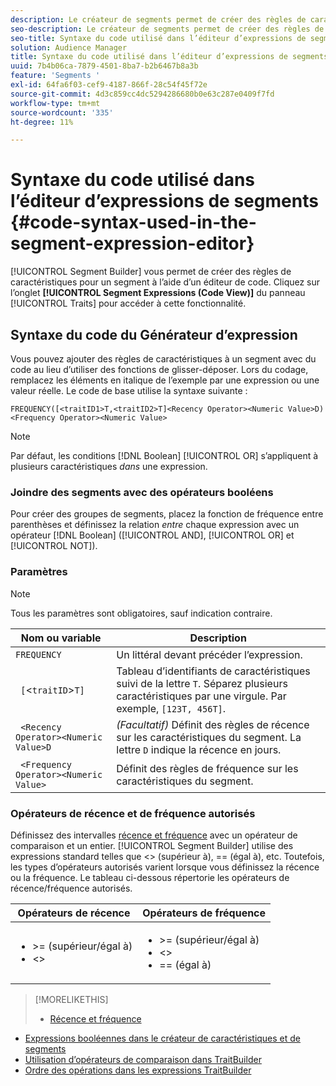 ```yaml
---
description: Le créateur de segments permet de créer des règles de caractéristiques pour un segment à l’aide d’un éditeur de code. Cliquez sur l’onglet Expressions de segment (affichage du code) du panneau Caractéristiques pour accéder à cette fonction.
seo-description: Le créateur de segments permet de créer des règles de caractéristiques pour un segment à l’aide d’un éditeur de code. Cliquez sur l’onglet Expressions de segment (affichage du code) du panneau Caractéristiques pour accéder à cette fonction.
seo-title: Syntaxe du code utilisé dans l’éditeur d’expressions de segments
solution: Audience Manager
title: Syntaxe du code utilisé dans l’éditeur d’expressions de segments
uuid: 7b4b06ca-7879-4501-8ba7-b2b6467b8a3b
feature: 'Segments '
exl-id: 64fa6f03-cef9-4187-866f-28c54f45f72e
source-git-commit: 4d3c859cc4dc5294286680b0e63c287e0409f7fd
workflow-type: tm+mt
source-wordcount: '335'
ht-degree: 11%

---
```


# Syntaxe du code utilisé dans l’éditeur d’expressions de segments {#code-syntax-used-in-the-segment-expression-editor}

[!UICONTROL Segment Builder] vous permet de créer des règles de caractéristiques pour un segment à l’aide d’un éditeur de code. Cliquez sur l’onglet **[!UICONTROL Segment Expressions (Code View)]** du panneau [!UICONTROL Traits] pour accéder à cette fonctionnalité.

## Syntaxe du code du Générateur d’expression

Vous pouvez ajouter des règles de caractéristiques à un segment avec du code au lieu d’utiliser des fonctions de glisser-déposer. Lors du codage, remplacez les éléments en italique de l’exemple par une expression ou une valeur réelle. Le code de base utilise la syntaxe suivante :

```
FREQUENCY([<traitID1>T,<traitID2>T]<Recency Operator><Numeric Value>D)
<Frequency Operator><Numeric Value>
```

>[!NOTE]
>
>Par défaut, les conditions [!DNL Boolean] [!UICONTROL OR] s’appliquent à plusieurs caractéristiques *dans* une expression.

### Joindre des segments avec des opérateurs booléens

Pour créer des groupes de segments, placez la fonction de fréquence entre parenthèses et définissez la relation *entre* chaque expression avec un opérateur [!DNL Boolean] ([!UICONTROL AND], [!UICONTROL OR] et [!UICONTROL NOT]).

### Paramètres

>[!NOTE]
>
>Tous les paramètres sont obligatoires, sauf indication contraire.

| Nom ou variable | Description |
|---|---|
| `FREQUENCY` | Un littéral devant précéder l’expression. |
| ` [`&lt;`traitID`>`T]` | Tableau d’identifiants de caractéristiques suivi de la lettre `T`. Séparez plusieurs caractéristiques par une virgule. Par exemple, `[123T, 456T]`. |
| ` <Recency Operator><Numeric Value>D` | *(Facultatif)* Définit des règles de récence sur les caractéristiques du segment. La lettre `D` indique la récence en jours. |
| ` <Frequency Operator><Numeric Value>` | Définit des règles de fréquence sur les caractéristiques du segment. |

### Opérateurs de récence et de fréquence autorisés

Définissez des intervalles [récence et fréquence](../../features/segments/recency-and-frequency.md) avec un opérateur de comparaison et un entier. [!UICONTROL Segment Builder] utilise des expressions standard telles que  &lt;> (supérieur à), == (égal à), etc. Toutefois, les types d’opérateurs autorisés varient lorsque vous définissez la récence ou la fréquence. Le tableau ci-dessous répertorie les opérateurs de récence/fréquence autorisés.

<table id="table_2F92617CB472442BA5639E24DB4E43D3"> 
 <thead> 
  <tr> 
   <th colname="col1" class="entry"> Opérateurs de récence </th> 
   <th colname="col2" class="entry"> Opérateurs de fréquence </th> 
  </tr> 
 </thead>
 <tbody> 
  <tr> 
   <td colname="col1"> 
    <ul id="ul_66D11A34097648A997BA5C6CCC38503A"> 
     <li id="li_EA0B607E58834E62B427C0B7626C2BD1">&gt;= (supérieur/égal à) </li> 
     <li id="li_CFE3D2DBEF424093A0497A70324D5B31">&lt;&gt; </li> 
    </ul> </td> 
   <td colname="col2"> 
    <ul id="ul_A5A38BCD71B844F0B5FB28256069F87E"> 
     <li id="li_EA17C353214E4C2EA2B70169C94A2E53">&gt;= (supérieur/égal à) </li> 
     <li id="li_87CE5CCC6B44446BB2FD0AAD47712368">&lt;&gt; </li> 
     <li id="li_7E922AEF3A524E78A18A9F6ECBF7460B">== (égal à) </li> 
    </ul> </td> 
  </tr> 
 </tbody> 
</table>

>[!MORELIKETHIS]
>
>* [Récence et fréquence](../../features/segments/recency-and-frequency.md)
* [Expressions booléennes dans le créateur de caractéristiques et de segments](../../reference/boolean-expressions-tsb.md)
* [Utilisation d’opérateurs de comparaison dans TraitBuilder](../../features/traits/trait-comparison-operators.md)
* [Ordre des opérations dans les expressions TraitBuilder](../../features/traits/trait-operator-precedence.md)

